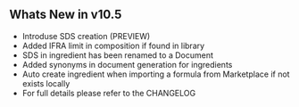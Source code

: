 Whats New in v10.5
--------------------------
- Introduse SDS creation (PREVIEW)
- Added IFRA limit in composition if found in library
- SDS in ingredient has been renamed to a Document
- Added synonyms in document generation for ingredients
- Auto create ingredient when importing a formula from Marketplace if not exists locally 
- For full details please refer to the CHANGELOG

